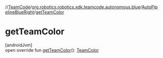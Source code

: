 //[TeamCode](../../../index.md)/[org.robotics.robotics.xdk.teamcode.autonomous.blue](../index.md)/[AutoPipelineBlueRight](index.md)/[getTeamColor](get-team-color.md)

# getTeamColor

[androidJvm]\
open override fun [getTeamColor](get-team-color.md)(): [TeamColor](../../org.robotics.robotics.xdk.teamcode.autonomous.detection/-team-color/index.md)
